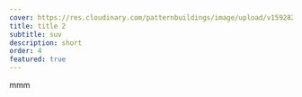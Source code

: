 ```yaml
---
cover: https://res.cloudinary.com/patternbuildings/image/upload/v1592828116/Turu_21_fassad3_b1nail.jpg
title: title 2
subtitle: suv
description: short
order: 4
featured: true
---
```

mmm